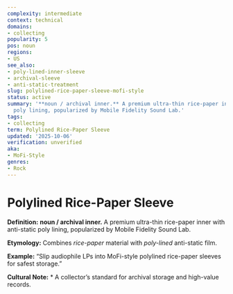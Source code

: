 ```yaml
---
complexity: intermediate
context: technical
domains:
- collecting
popularity: 5
pos: noun
regions:
- US
see_also:
- poly-lined-inner-sleeve
- archival-sleeve
- anti-static-treatment
slug: polylined-rice-paper-sleeve-mofi-style
status: active
summary: '**noun / archival inner.** A premium ultra-thin rice-paper inner with anti-static
  poly lining, popularized by Mobile Fidelity Sound Lab.'
tags:
- collecting
term: Polylined Rice-Paper Sleeve
updated: '2025-10-06'
verification: unverified
aka:
- MoFi-Style
genres:
- Rock
---
```


# Polylined Rice-Paper Sleeve

**Definition:** **noun / archival inner.** A premium ultra-thin rice-paper inner with anti-static poly lining, popularized by Mobile Fidelity Sound Lab.

**Etymology:** Combines *rice-paper* material with *poly-lined* anti-static film.

**Example:** “Slip audiophile LPs into MoFi-style polylined rice-paper sleeves for safest storage.”

**Cultural Note:** * A collector’s standard for archival storage and high-value records.

